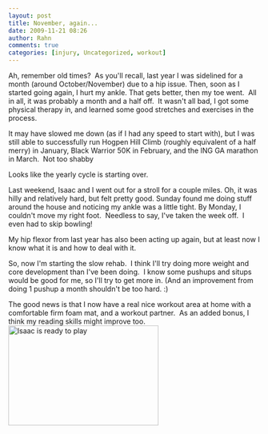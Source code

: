 ```yaml
---
layout: post
title: November, again...
date: 2009-11-21 08:26
author: Rahn
comments: true
categories: [injury, Uncategorized, workout]
---
```

Ah, remember old times?  As you'll recall, last year I was sidelined for a month (around October/November) due to a hip issue. Then, soon as I started going again, I hurt my ankle. That gets better, then my toe went.  All in all, it was probably a month and a half off.  It wasn't all bad, I got some physical therapy in, and learned some good stretches and exercises in the process.

It may have slowed me down (as if I had any speed to start with), but I was still able to successfully run Hogpen Hill Climb (roughly equivalent of a half merry) in January, Black Warrior 50K in February, and the ING GA marathon in March.  Not too shabby

Looks like the yearly cycle is starting over.

Last weekend, Isaac and I went out for a stroll for a couple miles. Oh, it was hilly and relatively hard, but felt pretty good. Sunday found me doing stuff around the house and noticing my ankle was a little tight. By Monday, I couldn't move my right foot.  Needless to say, I've taken the week off.  I even had to skip bowling!

My hip flexor from last year has also been acting up again, but at least now I know what it is and how to deal with it.

So, now I'm starting the slow rehab.  I think I'll try doing more weight and core development than I've been doing.  I know some pushups and situps would be good for me, so I'll try to get more in. (And an improvement from doing 1 pushup a month shouldn't be too hard. :)

The good news is that I now have a real nice workout area at home with a comfortable firm foam mat, and a workout partner.  As an added bonus, I think my reading skills might improve too.
<a href="http://www.gonesomewhere.com/wp-content/uploads/2009/11/Isaac-is-ready-to-play.jpg"><img class="aligncenter size-medium wp-image-571" title="Isaac is ready to play" src="http://www.gonesomewhere.com/wp-content/uploads/2009/11/Isaac-is-ready-to-play-300x200.jpg" alt="Isaac is ready to play" width="300" height="200" /></a>
